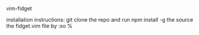 vim-fidget

installation instructions:
git clone the repo and run npm install -g
the source the fidget.vim file by :so %
